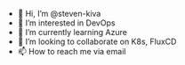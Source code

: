 - 👋 Hi, I’m @steven-kiva
- 👀 I’m interested in DevOps
- 🌱 I’m currently learning Azure
- 💞️ I’m looking to collaborate on K8s, FluxCD
- 📫 How to reach me via email

<!---
steven-kiva/steven-kiva is a ✨ special ✨ repository because its `README.md` (this file) appears on your GitHub profile.
You can click the Preview link to take a look at your changes.
--->
